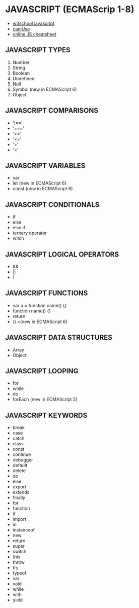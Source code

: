 # JAVASCRIPT (ECMAScrip 1-8)
- [w3school javascript](https://www.w3schools.com/js/js_versions.asp)
- [canIUse](https://caniuse.com/)
- [online JS cheatsheet](http://htmlcheatsheet.com/js/)

## JAVASCRIPT TYPES

1. Number 
2. String
3. Boolean
4. Undefined
5. Null
6. Symbol (new in ECMAScript 6)
7. Object

## JAVASCRIPT COMPARISONS


- '!=='
- '==='
- '>='
- '<='
- '>'
- '<'

## JAVASCRIPT VARIABLES

- var
- let (new in ECMAScript 6)
- const (new in ECMAScript 6)

## JAVASCRIPT CONDITIONALS

- if
- else
- else if
- ternary operator
- witch


## JAVASCRIPT LOGICAL OPERATORS

- &&
- ||
- !

## JAVASCRIPT FUNCTIONS

- var a = function name() {}
- function name() {}
- return
- () =(new in ECMAScript 6)

## JAVASCRIPT DATA STRUCTURES

- Array
- Object

## JAVASCRIPT LOOPING

- for
- while
- do 
- forEach (new in ECMAScript 5) 


## JAVASCRIPT KEYWORDS

- break
- case
- catch
- class
- const
- continue
- debugger
- default
- delete
- do
- else
- export
- extends
- finally
- for
- function
- if
- import
- in
- instanceof
- new
- return
- super
- switch
- this
- throw
- try
- typeof
- var
- void
- while
- with
- yield
